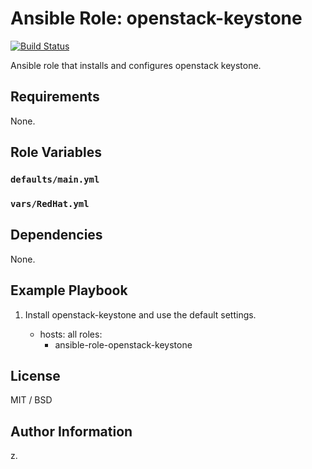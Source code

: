 # Ansible Role: openstack-keystone

[![Build Status](https://travis-ci.org/devops/ansible-role-openstack-keystone.svg?branch=master)](https://travis-ci.org/devops/ansible-role-openstack-keystone)

Ansible role that installs and configures openstack keystone.

## Requirements

None.

## Role Variables

### `defaults/main.yml`


### `vars/RedHat.yml`


## Dependencies

None.

## Example Playbook

1) Install openstack-keystone and use the default settings.

	- hosts: all
	  roles:
	    - ansible-role-openstack-keystone


## License

MIT / BSD

## Author Information

z.
